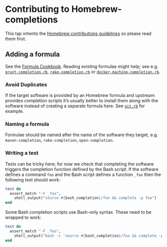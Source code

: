 # Contributing to Homebrew-completions
This tap inherits the [Homebrew contributions guidelines][homebrew-contrib] so
please read them first.

[homebrew-contrib]: https://github.com/Homebrew/homebrew-core/blob/master/.github/CONTRIBUTING.md#contributing-to-homebrew

## Adding a formula
See the [Formula Cookbook][cookbook]. Reading existing formulae might help; see
e.g. [`grunt-completion.rb`][grunt], [`rake-completion.rb`][rake] or
[`docker-machine-completion.rb`][docker-machine].

[cookbook]: https://github.com/Homebrew/brew/blob/master/docs/Formula-Cookbook.md
[grunt]: https://github.com/Homebrew/homebrew-completions/blob/d7ef214fa291be04e4560886e3d05d7246ef9263/grunt-completion.rb
[rake]: https://github.com/Homebrew/homebrew-completions/blob/d7ef214fa291be04e4560886e3d05d7246ef9263/rake-completion.rb
[docker-machine]: https://github.com/Homebrew/homebrew-completions/blob/9fb2be4a5c2711a005a114ae3aaea66504193201/docker-machine-completion.rb

### Avoid Duplicates
If the target software is provided by an Homebrew formula and upstream provides
completion scripts it’s usually better to install them along with the software
instead of creating a separate formula here. See [`git.rb`][git] for example.

[git]: https://github.com/Homebrew/homebrew/blob/ad955fe0f2eeeb724bb482cfc0c79847989f21ff/Library/Formula/git.rb#L119-L123

### Naming a formula
Formulae should be named after the name of the software they target, e.g.
`maven-completion`, `rake-completion`, `open-completion`.

### Writing a test
Tests can be tricky here; for now we check that completing the software
triggers the completion function defined by the Bash script. If the software
defines a command `foo` and the Bash script defines a function `_foo` then the
following test should work:

```rb
test do
  assert_match "-F _foo",
    shell_output("source #{bash_completion}/foo && complete -p foo")
end
```

Some Bash completion scripts use Bash-only syntax. These need to be wrapped to
work:

```rb
test do
  assert_match "-F _foo",
    shell_output("bash -c 'source #{bash_completion}/foo && complete -p foo'")
end
```

